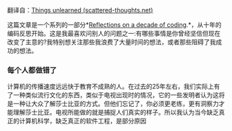 翻译自：[Things unlearned (scattered-thoughts.net)](https://scattered-thoughts.net/writing/things-unlearned/)



这篇文章是一个系列的一部分*[Reflections on a decade of coding](https://scattered-thoughts.net/writing/reflections-on-a-decade-of-coding).*，从十年的编码反思开始。这是我最喜欢问别人的问题之一:有哪些事情是你曾经坚信但现在改变了主意的?我特别想关注那些我浪费了大量时间的想法，或者那些阻碍了我成功的想法。



### 每个人都做错了



计算机的传播速度远远快于教育不成熟的人。在过去的25年左右，我们实际上有了一种类似流行文化的东西，类似于电视出现时的情况，它的一些发明者认为这将是一种让大众了解莎士比亚的方式。但他们忘记了，你必须更老练，更有洞察力才能理解莎士比亚。电视所能做的就是捕捉人们真实的样子。所以我认为当今缺乏真正的计算机科学，缺乏真正的软件工程，是部分原因
